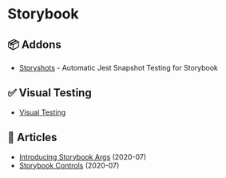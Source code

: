 # Storybook

## 📦 Addons

- [Storyshots](https://github.com/storybookjs/storybook/tree/master/addons/storyshots/storyshots-core) - Automatic Jest Snapshot Testing for Storybook

## ✅ Visual Testing

- [Visual Testing](https://storybook.js.org/docs/testing/automated-visual-testing/)

## 📰 Articles

- [Introducing Storybook Args](https://medium.com/storybookjs/introducing-storybook-args-2dadcdb777cc) (2020-07)
- [Storybook Controls](https://medium.com/storybookjs/storybook-controls-ce82af93e430) (2020-07)
